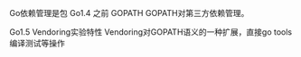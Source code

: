 Go依赖管理是包
Go1.4 之前 GOPATH
GOPATH对第三方依赖管理。

Go1.5 Vendoring实验特性
Vendoring对GOPATH语义的一种扩展，直接go tools编译测试等操作

 
 
 
